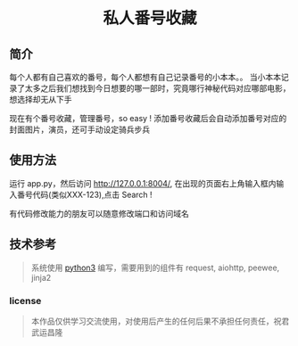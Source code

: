 <p align="center">
	<h1 align="center">私人番号收藏</h1>
	
</p>

## 简介
每个人都有自己喜欢的番号，每个人都想有自己记录番号的小本本。。
当小本本记录了太多之后我们想找到今日想要的哪一部时，究竟哪行神秘代码对应哪部电影，想选择却无从下手

现在有个番号收藏，管理番号，so easy !
添加番号收藏后会自动添加番号对应的封面图片，演员，还可手动设定骑兵步兵

## 使用方法
运行 app.py，然后访问 <http://127.0.0.1:8004/>,
在出现的页面右上角输入框内输入番号代码(类似XXX-123),点击 Search !

有代码修改能力的朋友可以随意修改端口和访问域名

## 技术参考
> 系统使用 [python3](https://www.python.org/downloads/) 编写，需要用到的组件有 request, aiohttp, peewee, jinja2

### license
> 本作品仅供学习交流使用，对使用后产生的任何后果不承担任何责任，祝君武运昌隆
